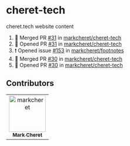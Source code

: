 # cheret-tech

cheret.tech website content

<!--START_SECTION:activity-->
1. 🎉 Merged PR [#31](https://github.com/markcheret/cheret-tech/pull/31) in [markcheret/cheret-tech](https://github.com/markcheret/cheret-tech)
2. 💪 Opened PR [#31](https://github.com/markcheret/cheret-tech/pull/31) in [markcheret/cheret-tech](https://github.com/markcheret/cheret-tech)
3. ❗️ Opened issue [#153](https://github.com/markcheret/footnotes/issues/153) in [markcheret/footnotes](https://github.com/markcheret/footnotes)
4. 🎉 Merged PR [#30](https://github.com/markcheret/cheret-tech/pull/30) in [markcheret/cheret-tech](https://github.com/markcheret/cheret-tech)
5. 💪 Opened PR [#30](https://github.com/markcheret/cheret-tech/pull/30) in [markcheret/cheret-tech](https://github.com/markcheret/cheret-tech)
<!--END_SECTION:activity-->

## Contributors

<!-- readme: contributors -start -->
<table>
<tr>
    <td align="center">
        <a href="https://github.com/markcheret">
            <img src="https://avatars.githubusercontent.com/u/5813743?v=4" width="100;" alt="markcheret"/>
            <br />
            <sub><b>Mark Cheret</b></sub>
        </a>
    </td></tr>
</table>
<!-- readme: contributors -end -->